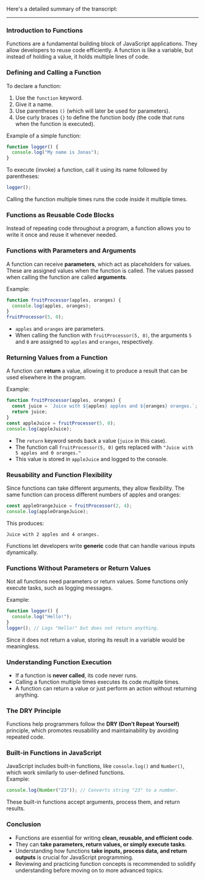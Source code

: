 Here's a detailed summary of the transcript:

---

### **Introduction to Functions**

Functions are a fundamental building block of JavaScript applications. They allow developers to reuse code efficiently. A function is like a variable, but instead of holding a value, it holds multiple lines of code.

### **Defining and Calling a Function**

To declare a function:

1. Use the `function` keyword.
2. Give it a name.
3. Use parentheses `()` (which will later be used for parameters).
4. Use curly braces `{}` to define the function body (the code that runs when the function is executed).

Example of a simple function:

```js
function logger() {
  console.log("My name is Jonas");
}
```

To execute (invoke) a function, call it using its name followed by parentheses:

```js
logger();
```

Calling the function multiple times runs the code inside it multiple times.

### **Functions as Reusable Code Blocks**

Instead of repeating code throughout a program, a function allows you to write it once and reuse it whenever needed.

### **Functions with Parameters and Arguments**

A function can receive **parameters**, which act as placeholders for values. These are assigned values when the function is called. The values passed when calling the function are called **arguments**.

Example:

```js
function fruitProcessor(apples, oranges) {
  console.log(apples, oranges);
}
fruitProcessor(5, 0);
```

- `apples` and `oranges` are parameters.
- When calling the function with `fruitProcessor(5, 0)`, the arguments `5` and `0` are assigned to `apples` and `oranges`, respectively.

### **Returning Values from a Function**

A function can **return** a value, allowing it to produce a result that can be used elsewhere in the program.

Example:

```js
function fruitProcessor(apples, oranges) {
  const juice = `Juice with ${apples} apples and ${oranges} oranges.`;
  return juice;
}
const appleJuice = fruitProcessor(5, 0);
console.log(appleJuice);
```

- The `return` keyword sends back a value (`juice` in this case).
- The function call `fruitProcessor(5, 0)` gets replaced with `"Juice with 5 apples and 0 oranges."`
- This value is stored in `appleJuice` and logged to the console.

### **Reusability and Function Flexibility**

Since functions can take different arguments, they allow flexibility. The same function can process different numbers of apples and oranges:

```js
const appleOrangeJuice = fruitProcessor(2, 4);
console.log(appleOrangeJuice);
```

This produces:

```
Juice with 2 apples and 4 oranges.
```

Functions let developers write **generic** code that can handle various inputs dynamically.

### **Functions Without Parameters or Return Values**

Not all functions need parameters or return values. Some functions only execute tasks, such as logging messages.

Example:

```js
function logger() {
  console.log("Hello!");
}
logger(); // Logs "Hello!" but does not return anything.
```

Since it does not return a value, storing its result in a variable would be meaningless.

### **Understanding Function Execution**

- If a function is **never called**, its code never runs.
- Calling a function multiple times executes its code multiple times.
- A function can return a value or just perform an action without returning anything.

### **The DRY Principle**

Functions help programmers follow the **DRY (Don’t Repeat Yourself)** principle, which promotes reusability and maintainability by avoiding repeated code.

### **Built-in Functions in JavaScript**

JavaScript includes built-in functions, like `console.log()` and `Number()`, which work similarly to user-defined functions.  
Example:

```js
console.log(Number("23")); // Converts string "23" to a number.
```

These built-in functions accept arguments, process them, and return results.

### **Conclusion**

- Functions are essential for writing **clean, reusable, and efficient code**.
- They can **take parameters, return values, or simply execute tasks**.
- Understanding how functions **take inputs, process data, and return outputs** is crucial for JavaScript programming.
- Reviewing and practicing function concepts is recommended to solidify understanding before moving on to more advanced topics.
